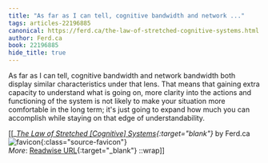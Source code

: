 ```yaml
---
title: "As far as I can tell, cognitive bandwidth and network ..."
tags: articles-22196885
canonical: https://ferd.ca/the-law-of-stretched-cognitive-systems.html
author: Ferd.ca
book: 22196885
hide_title: true
---
```


As far as I can tell, cognitive bandwidth and network bandwidth both display similar characteristics under that lens. That means that gaining extra capacity to understand what is going on, more clarity into the actions and functioning of the system is not likely to make your situation more comfortable in the long term; it's just going to expand how much you can accomplish while staying on that edge of understandability.


[[<cite>_[The Law of Stretched [Cognitive] Systems](https://ferd.ca/the-law-of-stretched-cognitive-systems.html){:target="_blank"}_</cite> by Ferd.ca ![favicon](https://s2.googleusercontent.com/s2/favicons?domain=ferd.ca){:class="source-favicon"}<br>
_More_: [Readwise URL](https://readwise.io/open/437432469){:target="_blank"}
::wrap]]